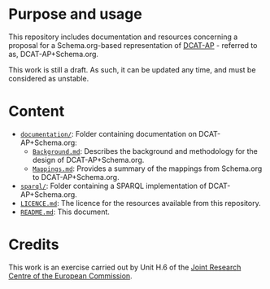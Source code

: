 # Purpose and usage

This repository includes documentation and resources concerning a proposal for a Schema.org-based representation of [DCAT-AP](https://joinup.ec.europa.eu/node/63567/) - referred to as, DCAT-AP+Schema.org.
    
This work is still a draft. As such, it can be updated any time, and must be considered as unstable.

# Content

* [`documentation/`](./documentation/): Folder containing documentation on DCAT-AP+Schema.org:
    * [`Background.md`](./documentation/Background.md): Describes the background and methodology for the design of DCAT-AP+Schema.org.
    * [`Mappings.md`](./documentation/Mappings.md): Provides a summary of the mappings from Schema.org to DCAT-AP+Schema.org.
* [`sparql/`](./sparql/): Folder containing a SPARQL implementation of DCAT-AP+Schema.org.
* [`LICENCE.md`](./LICENCE.md): The licence for the resources available from this repository.
* [`README.md`](./README.md): This document. 
  
#  Credits
  
This work is an exercise carried out by Unit H.6 of the <a href="https://ec.europa.eu/jrc/">Joint Research Centre of the European Commission</a>.
